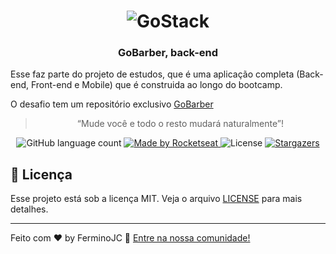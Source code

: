 <h1 align="center">
<img alt="GoStack" src="https://storage.googleapis.com/golden-wind/bootcamp-gostack/header-desafios.png"/>
</h1>

<h3 align="center">
  GoBarber, back-end
</h3>

<p>Esse faz parte do projeto de estudos, que é uma aplicação completa (Back-end, Front-end e Mobile) que é construida ao longo do bootcamp.</p>

<p>O desafio tem um repositório exclusivo
  <a href="https://github.com/renanferminojc/gobarber">GoBarber</a>
</p>


<blockquote align="center">“Mude você e todo o resto mudará naturalmente”!</blockquote>

<p align="center">
  <img alt="GitHub language count" src="https://img.shields.io/github/languages/count/rocketseat/bootcamp-gostack-desafio-09?color=%2304D361" />

  <a href="https://rocketseat.com.br">
    <img alt="Made by Rocketseat" src="https://img.shields.io/badge/made%20by-Rocketseat-%2304D361" />
  </a>

  <img alt="License" src="https://img.shields.io/badge/license-MIT-%2304D361" />

  <a href="https://github.com/Rocketseat/bootcamp-gostack-desafio-09/stargazers">
    <img alt="Stargazers" src="https://img.shields.io/github/stars/rocketseat/bootcamp-gostack-desafio-09?style=social" />
  </a>
</p>

## 📝 Licença

Esse projeto está sob a licença MIT. Veja o arquivo [LICENSE](LICENSE.md) para mais detalhes.

---

Feito com ♥ by FerminoJC :wave: [Entre na nossa comunidade!](https://discordapp.com/invite/gCRAFhc)
